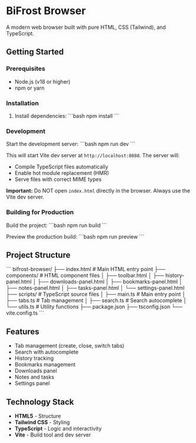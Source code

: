 # BiFrost Browser

A modern web browser built with pure HTML, CSS (Tailwind), and TypeScript.

## Getting Started

### Prerequisites

- Node.js (v18 or higher)
- npm or yarn

### Installation

1. Install dependencies:
   \`\`\`bash
   npm install
   \`\`\`

### Development

Start the development server:
\`\`\`bash
npm run dev
\`\`\`

This will start Vite dev server at `http://localhost:8080`. The server will:

- Compile TypeScript files automatically
- Enable hot module replacement (HMR)
- Serve files with correct MIME types

**Important:** Do NOT open `index.html` directly in the browser. Always use the Vite dev server.

### Building for Production

Build the project:
\`\`\`bash
npm run build
\`\`\`

Preview the production build:
\`\`\`bash
npm run preview
\`\`\`

## Project Structure

\`\`\`
bifrost-browser/
├── index.html # Main HTML entry point
├── components/ # HTML component files
│ ├── toolbar.html
│ ├── history-panel.html
│ ├── downloads-panel.html
│ ├── bookmarks-panel.html
│ ├── notes-panel.html
│ ├── tasks-panel.html
│ └── settings-panel.html
├── scripts/ # TypeScript source files
│ ├── main.ts # Main entry point
│ ├── tabs.ts # Tab management
│ ├── search.ts # Search autocomplete
│ └── utils.ts # Utility functions
├── package.json
├── tsconfig.json
└── vite.config.ts
\`\`\`

## Features

- Tab management (create, close, switch tabs)
- Search with autocomplete
- History tracking
- Bookmarks management
- Downloads panel
- Notes and tasks
- Settings panel

## Technology Stack

- **HTML5** - Structure
- **Tailwind CSS** - Styling
- **TypeScript** - Logic and interactivity
- **Vite** - Build tool and dev server
